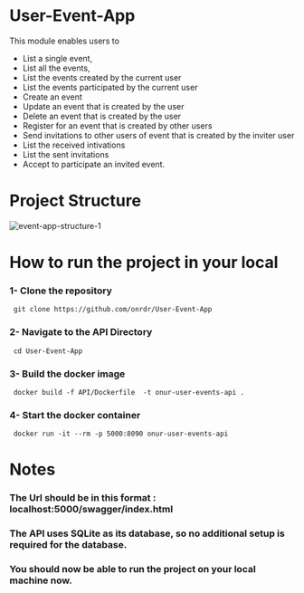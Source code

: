 # User-Event-App 
This module enables users to 
  - List a single event, 
  - List all the events, 
  - List the events created by the current user
  - List the events participated by the current user
  - Create an event 
  - Update an event that is created by the user
  - Delete an event that is created by the user
  - Register for an event that is created by other users
  - Send invitations to other users of event that is created by the inviter user
  - List the received intivations 
  - List the sent invitations
  - Accept to participate an invited event.

# Project Structure
  ![event-app-structure-1](https://user-images.githubusercontent.com/106915107/228821415-7b3820ec-3d6c-4662-b60d-e63f8a6bb07e.png)

# How to run the project in your local  
   

### 1- Clone the repository
```
 git clone https://github.com/onrdr/User-Event-App
```

### 2- Navigate to the API Directory
```
 cd User-Event-App 
```

### 3- Build the docker image
```
 docker build -f API/Dockerfile  -t onur-user-events-api .
```

### 4- Start the docker container
```
 docker run -it --rm -p 5000:8090 onur-user-events-api
```

# Notes
### The Url should be in this format : localhost:5000/swagger/index.html

### The API uses SQLite as its database, so no additional setup is required for the database.

### You should now be able to run the project on your local machine now.  

 
 
